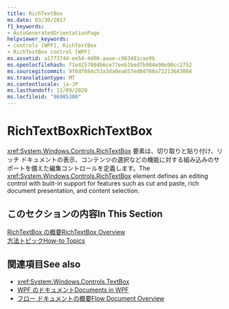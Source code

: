 ```yaml
---
title: RichTextBox
ms.date: 03/30/2017
f1_keywords:
- AutoGeneratedOrientationPage
helpviewer_keywords:
- controls [WPF], RichTextBox
- RichTextBox control [WPF]
ms.assetid: a177374d-ee54-4d00-aaae-c983481cae9b
ms.openlocfilehash: f1e4257804b6ce77eeb1bed7b984e90e90cc2752
ms.sourcegitcommit: 9f6df084c53a3da0ea657ed0d708a72213683084
ms.translationtype: MT
ms.contentlocale: ja-JP
ms.lasthandoff: 12/09/2020
ms.locfileid: "96985300"
---
```

# <a name="richtextbox"></a><span data-ttu-id="4ed63-102">RichTextBox</span><span class="sxs-lookup"><span data-stu-id="4ed63-102">RichTextBox</span></span>
<span data-ttu-id="4ed63-103"><xref:System.Windows.Controls.RichTextBox> 要素は、切り取りと貼り付け、リッチ ドキュメントの表示、コンテンツの選択などの機能に対する組み込みのサポートを備えた編集コントロールを定義します。</span><span class="sxs-lookup"><span data-stu-id="4ed63-103">The <xref:System.Windows.Controls.RichTextBox> element defines an editing control with built-in support for features such as cut and paste, rich document presentation, and content selection.</span></span>  
  
## <a name="in-this-section"></a><span data-ttu-id="4ed63-104">このセクションの内容</span><span class="sxs-lookup"><span data-stu-id="4ed63-104">In This Section</span></span>  
 [<span data-ttu-id="4ed63-105">RichTextBox の概要</span><span class="sxs-lookup"><span data-stu-id="4ed63-105">RichTextBox Overview</span></span>](richtextbox-overview.md)  
 [<span data-ttu-id="4ed63-106">方法トピック</span><span class="sxs-lookup"><span data-stu-id="4ed63-106">How-to Topics</span></span>](richtextbox-how-to-topics.md)  
  
## <a name="see-also"></a><span data-ttu-id="4ed63-107">関連項目</span><span class="sxs-lookup"><span data-stu-id="4ed63-107">See also</span></span>

- <xref:System.Windows.Controls.TextBox>
- [<span data-ttu-id="4ed63-108">WPF のドキュメント</span><span class="sxs-lookup"><span data-stu-id="4ed63-108">Documents in WPF</span></span>](../advanced/documents-in-wpf.md)
- [<span data-ttu-id="4ed63-109">フロー ドキュメントの概要</span><span class="sxs-lookup"><span data-stu-id="4ed63-109">Flow Document Overview</span></span>](../advanced/flow-document-overview.md)
